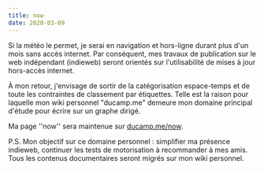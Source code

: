 ```yaml
---
title: now
date: 2020-03-09
---
```


Si la météo le permet, je serai en navigation et hors-ligne durant plus d'un mois sans accès internet. Par conséquent, mes travaux de publication sur le web indépendant (indieweb) seront orientés sur l'utilisabilité de mises à jour hors-accès internet.

À mon retour, j'envisage de sortir de la catégorisation espace-temps et de toute les contraintes de classement par étiquettes. 
Telle est la raison pour laquelle mon wiki personnel "ducamp.me" demeure mon domaine principal d'étude pour écrire sur un graphe dirigé.

Ma page ''now'' sera maintenue sur [ducamp.me/now](https://ducamp.me/now). 

P.S. Mon objectif sur ce domaine personnel : simplifier ma présence indieweb, continuer les tests de motorisation à recommander à mes amis. Tous les contenus documentaires seront migrés sur mon wiki personnel.
